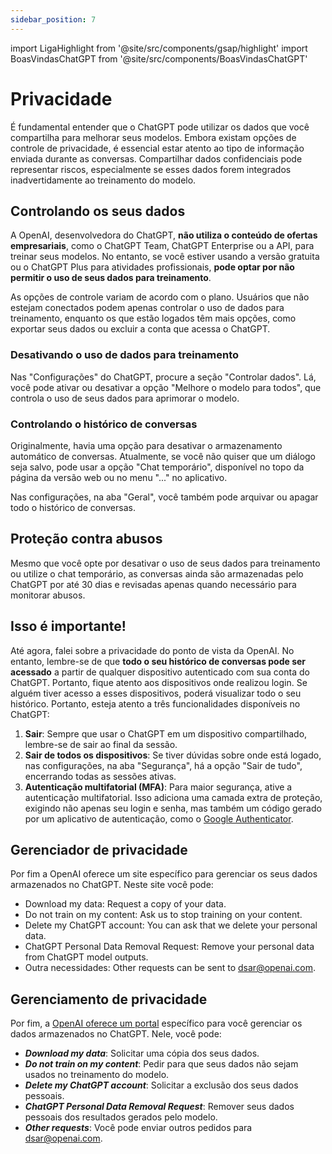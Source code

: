 ```yaml
---
sidebar_position: 7
---
```

import LigaHighlight from '@site/src/components/gsap/highlight'
import BoasVindasChatGPT from '@site/src/components/BoasVindasChatGPT'

# Privacidade
<LigaHighlight />
É fundamental entender que o ChatGPT pode utilizar os dados que você compartilha para melhorar seus modelos. Embora existam opções de controle de privacidade, é essencial estar atento ao tipo de informação enviada durante as conversas. Compartilhar dados confidenciais pode representar riscos, especialmente se esses dados forem integrados inadvertidamente ao treinamento do modelo.

<BoasVindasChatGPT />

## Controlando os seus dados
A OpenAI, desenvolvedora do ChatGPT, **não utiliza o conteúdo de ofertas empresariais**, como o ChatGPT Team, ChatGPT Enterprise ou a API, para treinar seus modelos. No entanto, se você estiver usando a versão gratuita ou o ChatGPT Plus para atividades profissionais, **pode optar por não permitir o uso de seus dados para treinamento**.

As opções de controle variam de acordo com o plano. Usuários que não estejam conectados podem apenas controlar o uso de dados para treinamento, enquanto os que estão logados têm mais opções, como exportar seus dados ou excluir a conta que acessa o ChatGPT.

### Desativando o uso de dados para treinamento
Nas "Configurações" do ChatGPT, procure a seção "Controlar dados". Lá, você pode ativar ou desativar a opção "Melhore o modelo para todos", que controla o uso de seus dados para aprimorar o modelo.

### Controlando o histórico de conversas
Originalmente, havia uma opção para desativar o armazenamento automático de conversas. Atualmente, se você não quiser que um diálogo seja salvo, pode usar a opção "Chat temporário", disponível no topo da página da versão web ou no menu "..." no aplicativo. 

Nas configurações, na aba "Geral", você também pode arquivar ou apagar todo o histórico de conversas.

## Proteção contra abusos
Mesmo que você opte por desativar o uso de seus dados para treinamento ou utilize o chat temporário, as conversas ainda são armazenadas pelo ChatGPT por até 30 dias e revisadas apenas quando necessário para monitorar abusos.

## Isso é importante!
Até agora, falei sobre a privacidade do ponto de vista da OpenAI. No entanto, lembre-se de que **todo o seu histórico de conversas pode ser acessado** a partir de qualquer dispositivo autenticado com sua conta do ChatGPT. Portanto, fique atento aos dispositivos onde realizou login. Se alguém tiver acesso a esses dispositivos, poderá visualizar todo o seu histórico. Portanto, esteja atento a três funcionalidades disponíveis no ChatGPT:
 1. **Sair**: Sempre que usar o ChatGPT em um dispositivo compartilhado, lembre-se de sair ao final da sessão.
 2. **Sair de todos os dispositivos**: Se tiver dúvidas sobre onde está logado, nas configurações, na aba "Segurança", há a opção "Sair de tudo", encerrando todas as sessões ativas.
 3. **Autenticação multifatorial (MFA)**: Para maior segurança, ative a autenticação multifatorial. Isso adiciona uma camada extra de proteção, exigindo não apenas seu login e senha, mas também um código gerado por um aplicativo de autenticação, como o [Google Authenticator](https://play.google.com/store/apps/details?id=com.google.android.apps.authenticator2).

## Gerenciador de privacidade
Por fim a OpenAI oferece um site específico para gerenciar os seus dados armazenados no ChatGPT. Neste site você pode:
 * Download my data: Request a copy of your data.
 * Do not train on my content: Ask us to stop training on your content.
 * Delete my ChatGPT account: You can ask that we delete your personal data. 
 * ChatGPT Personal Data Removal Request: Remove your personal data from ChatGPT model outputs.
 * Outra necessidades: Other requests can be sent to dsar@openai.com.

## Gerenciamento de privacidade
Por fim, a [OpenAI oferece um portal](https://privacy.openai.com/policies?modal=take-control) específico para você gerenciar os dados armazenados no ChatGPT. Nele, você pode:
- ***Download my data***: Solicitar uma cópia dos seus dados.
- ***Do not train on my content***: Pedir para que seus dados não sejam usados no treinamento do modelo.
- ***Delete my ChatGPT account***: Solicitar a exclusão dos seus dados pessoais.
- ***ChatGPT Personal Data Removal Request***: Remover seus dados pessoais dos resultados gerados pelo modelo.
- ***Other requests***: Você pode enviar outros pedidos para dsar@openai.com.


